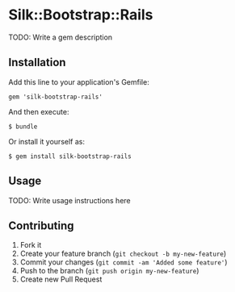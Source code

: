 # Silk::Bootstrap::Rails

TODO: Write a gem description

## Installation

Add this line to your application's Gemfile:

    gem 'silk-bootstrap-rails'

And then execute:

    $ bundle

Or install it yourself as:

    $ gem install silk-bootstrap-rails

## Usage

TODO: Write usage instructions here

## Contributing

1. Fork it
2. Create your feature branch (`git checkout -b my-new-feature`)
3. Commit your changes (`git commit -am 'Added some feature'`)
4. Push to the branch (`git push origin my-new-feature`)
5. Create new Pull Request
